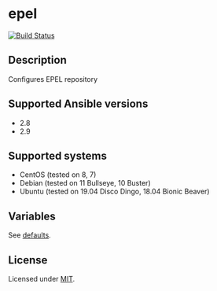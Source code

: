 # epel

[![Build Status](https://travis-ci.org/krzysztof-magosa/ansible-role-epel.svg?branch=master)](https://travis-ci.org/krzysztof-magosa/ansible-role-epel)

## Description
Configures EPEL repository

## Supported Ansible versions
* 2.8
* 2.9

## Supported systems
* CentOS (tested on 8, 7)
* Debian (tested on 11 Bullseye, 10 Buster)
* Ubuntu (tested on 19.04 Disco Dingo, 18.04 Bionic Beaver)

## Variables
See [defaults](defaults/main.yml).

## License
Licensed under [MIT](LICENSE.txt).
